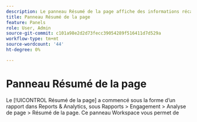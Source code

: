 ```yaml
---
description: Le panneau Résumé de la page affiche des informations récapitulatives pour une page de votre choix.
title: Panneau Résumé de la page
feature: Panels
role: User, Admin
source-git-commit: c101a98e2d2d73fecc39054289f516411d7d529a
workflow-type: tm+mt
source-wordcount: '44'
ht-degree: 0%

---
```



# Panneau Résumé de la page

Le [!UICONTROL Résumé de la page] a commencé sous la forme d’un rapport dans Reports &amp; Analytics, sous Rapports > Engagement > Analyse de page > Résumé de la page. Ce panneau Workspace vous permet de